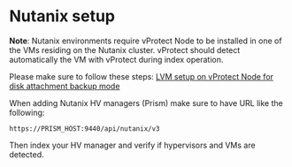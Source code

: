 # Nutanix setup

**Note**: Nutanix environments require vProtect Node to be installed in one of the VMs residing on the Nutanix cluster. vProtect should detect automatically the VM with vProtect during index operation.

Please make sure to follow these steps: [LVM setup on vProtect Node for disk attachment backup mode](setup_lvm.md)

When adding Nutanix HV managers (Prism) make sure to have URL like the following:
  ```
https://PRISM_HOST:9440/api/nutanix/v3
  ```
  
Then index your HV manager and verify if hypervisors and VMs are detected.